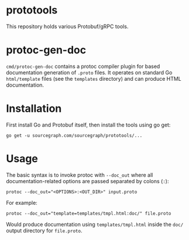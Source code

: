 # prototools

This repository holds various Protobuf/gRPC tools.

# protoc-gen-doc

`cmd/protoc-gen-doc` contains a protoc compiler plugin for based documentation generation of `.proto` files. It operates on standard Go `html/template` files (see the `templates` directory) and can produce HTML documentation.

# Installation

First install Go and Protobuf itself, then install the tools using go get:

```
go get -u sourcegraph.com/sourcegraph/prototools/...
```

# Usage

The basic syntax is to invoke protoc with `--doc_out` where all documentation-related options are passed separated by colons (`:`):

```
protoc --doc_out="<OPTIONS>:<OUT_DIR>" input.proto
```

For example:

```
protoc --doc_out="template=templates/tmpl.html:doc/" file.proto
```

Would produce documentation using `templates/tmpl.html` inside the `doc/` output directory for `file.proto`.
